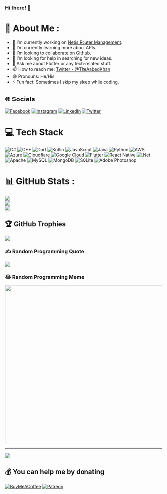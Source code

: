 ### Hi there! 👋

# 💫 About Me :
- 🔭 I’m currently working on [Netis Router Management](https://play.google.com/store/apps/details?id=com.aabedkhan.netis.netisroutermanagement).
- 🌱 I’m currently learning more about APIs.
- 👯 I’m looking to collaborate on GitHub.
- 🤔 I’m looking for help in searching for new ideas.
- 💬 Ask me about Flutter or any tech-related stuff.
- 📫 How to reach me: [Twitter - @TheAabedKhan](https://twitter.com/TheAabedKhan)
- 😄 Pronouns: He/His
- ⚡ Fun fact: Sometimes I skip my sleep while coding.

## 🌐 Socials
[![Facebook](https://img.shields.io/badge/Facebook-%231877F2.svg?logo=Facebook&logoColor=white)](https://facebook.com/AabedOfficial) [![Instagram](https://img.shields.io/badge/Instagram-%23E4405F.svg?logo=Instagram&logoColor=white)](https://instagram.com/TheAabedKhan) [![LinkedIn](https://img.shields.io/badge/LinkedIn-%230077B5.svg?logo=linkedin&logoColor=white)](https://linkedin.com/in/AabedOfficial) [![Twitter](https://img.shields.io/badge/Twitter-%231DA1F2.svg?logo=Twitter&logoColor=white)](https://twitter.com/TheAabedKhan) 

# 💻 Tech Stack
![C#](https://img.shields.io/badge/c%23-%23239120.svg?style=for-the-badge&logo=c-sharp&logoColor=white) ![C++](https://img.shields.io/badge/c++-%2300599C.svg?style=for-the-badge&logo=c%2B%2B&logoColor=white) ![Dart](https://img.shields.io/badge/dart-%230175C2.svg?style=for-the-badge&logo=dart&logoColor=white) ![Kotlin](https://img.shields.io/badge/kotlin-%230095D5.svg?style=for-the-badge&logo=kotlin&logoColor=white) ![JavaScript](https://img.shields.io/badge/javascript-%23323330.svg?style=for-the-badge&logo=javascript&logoColor=%23F7DF1E) ![Java](https://img.shields.io/badge/java-%23ED8B00.svg?style=for-the-badge&logo=java&logoColor=white) ![Python](https://img.shields.io/badge/python-3670A0?style=for-the-badge&logo=python&logoColor=ffdd54) ![AWS](https://img.shields.io/badge/AWS-%23FF9900.svg?style=for-the-badge&logo=amazon-aws&logoColor=white) ![Azure](https://img.shields.io/badge/azure-%230072C6.svg?style=for-the-badge&logo=azure-devops&logoColor=white) ![Cloudflare](https://img.shields.io/badge/Cloudflare-F38020?style=for-the-badge&logo=Cloudflare&logoColor=white) ![Google Cloud](https://img.shields.io/badge/Google%20Cloud-%234285F4.svg?style=for-the-badge&logo=google-cloud&logoColor=white) ![Flutter](https://img.shields.io/badge/Flutter-%2302569B.svg?style=for-the-badge&logo=Flutter&logoColor=white) ![React Native](https://img.shields.io/badge/react_native-%2320232a.svg?style=for-the-badge&logo=react&logoColor=%2361DAFB) ![.Net](https://img.shields.io/badge/.NET-5C2D91?style=for-the-badge&logo=.net&logoColor=white) ![Apache](https://img.shields.io/badge/apache-%23D42029.svg?style=for-the-badge&logo=apache&logoColor=white) ![MySQL](https://img.shields.io/badge/mysql-%2300f.svg?style=for-the-badge&logo=mysql&logoColor=white) ![MongoDB](https://img.shields.io/badge/MongoDB-%234ea94b.svg?style=for-the-badge&logo=mongodb&logoColor=white) ![SQLite](https://img.shields.io/badge/sqlite-%2307405e.svg?style=for-the-badge&logo=sqlite&logoColor=white) ![Adobe Photoshop](https://img.shields.io/badge/adobephotoshop-%2331A8FF.svg?style=for-the-badge&logo=adobephotoshop&logoColor=white)

# 📊 GitHub Stats :
![](https://github-readme-stats.vercel.app/api?username=TheAabedKhan&theme=nightowl&hide_border=true&include_all_commits=true&count_private=true)<br/>
![](https://github-readme-streak-stats.herokuapp.com/?user=TheAabedKhan&theme=nightowl&hide_border=true)<br/>
![](https://github-readme-stats.vercel.app/api/top-langs/?username=TheAabedKhan&theme=nightowl&hide_border=true&include_all_commits=true&count_private=true&layout=compact)

## 🏆 GitHub Trophies
![](https://github-profile-trophy.vercel.app/?username=TheAabedKhan&theme=radical&no-frame=true&no-bg=false&margin-w=4)

### ✍️ Random Programming Quote
![](https://quotes-github-readme.vercel.app/api?type=horizontal&theme=tokyonight)

### 😂 Random Programming Meme
<img src="https://www.thecoderpedia.com/wp-content/uploads/2020/06/Programming-Memes-Programmer-while-sleeping.jpg" width="512px"/>

---
[![](https://visitcount.itsvg.in/api?id=TheAabedKhan&icon=0&color=5)](https://visitcount.itsvg.in)

  ## 💰 You can help me by donating
  [![BuyMeACoffee](https://img.shields.io/badge/Buy%20Me%20a%20Coffee-ffdd00?style=for-the-badge&logo=buy-me-a-coffee&logoColor=black)](https://buymeacoffee.com/TheAabedKhan) [![Patreon](https://img.shields.io/badge/Patreon-F96854?style=for-the-badge&logo=patreon&logoColor=white)](https://patreon.com/TheAabedKhan) 
  
